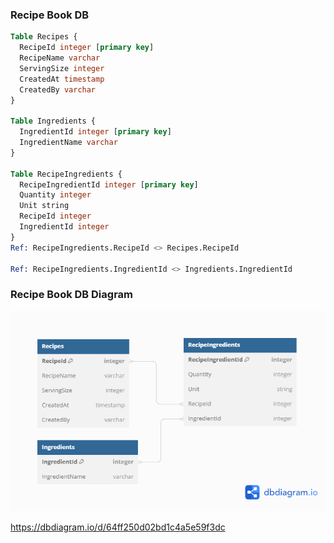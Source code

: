 ### Recipe Book DB

```sql
Table Recipes {
  RecipeId integer [primary key]
  RecipeName varchar
  ServingSize integer
  CreatedAt timestamp 
  CreatedBy varchar
}

Table Ingredients {
  IngredientId integer [primary key]
  IngredientName varchar
}

Table RecipeIngredients {
  RecipeIngredientId integer [primary key]
  Quantity integer
  Unit string
  RecipeId integer
  IngredientId integer
}
Ref: RecipeIngredients.RecipeId <> Recipes.RecipeId

Ref: RecipeIngredients.IngredientId <> Ingredients.IngredientId
```

### Recipe Book DB Diagram
![Alt text](recipe-book-db-diagram.png)

https://dbdiagram.io/d/64ff250d02bd1c4a5e59f3dc